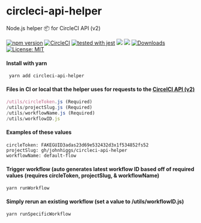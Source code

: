 # circleci-api-helper
Node.js helper :package: for CircleCI API (v2)

[![npm version](https://badge.fury.io/js/circleci-api-helper.svg)](https://badge.fury.io/js/circleci-api-helper) 
[![CircleCI](https://circleci.com/gh/circleci/circleci-docs.svg?style=shield)](https://circleci.com/gh/johnhiggs/circleci-api-helper)
[![tested with jest](https://img.shields.io/badge/tested_with-jest-99424f.svg)](https://github.com/facebook/jest)
<a href="https://codeclimate.com/github/johnhiggs/circleci-api-helper/maintainability"><img src="https://api.codeclimate.com/v1/badges/5dabeb357b9abcdcf716/maintainability" /></a>
<a href="https://codeclimate.com/github/johnhiggs/circleci-api-helper/test_coverage">
<a href="https://codeclimate.com/github/johnhiggs/circleci-api-helper/test_coverage"><img src="https://api.codeclimate.com/v1/badges/5dabeb357b9abcdcf716/test_coverage" /></a>
[![Downloads](https://img.shields.io/npm/dt/circleci-api-helper.svg)](https://www.npmjs.com/package/circleci-api-helper.svg)
[![License: MIT](https://img.shields.io/github/license/johnhiggs/circleci-api-helper)](https://opensource.org/licenses/MIT)

#### Install with yarn
``` yarn add circleci-api-helper```

#### Files in CI or local that the helper uses for requests to the [CircelCI API (v2)](https://circleci.com/docs/api/v2/)
```/utils/branch.js
/utils/circleToken.js (Required)
/utils/projectSlug.js (Required)
/utils/workflowName.js (Required)
/utils/workflowID.js
```
#### Examples of these values
```branch: master
circleToken: FAKEGUID3adas23d69e532432d3x1f534852fs52
projectSlug: gh/johnhiggs/circleci-api-helper
workflowName: default-flow
```

#### Trigger workflow (auto generates latest workflow ID based off of required values (requires circleToken, projectSlug, & workflowName)
`yarn runWorkflow`

#### Simply rerun an existing workflow (set a value to /utils/workflowID.js)
`yarn runSpecificWorkflow`
